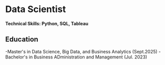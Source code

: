 # Data Scientist

#### Technical Skills: Python, SQL, Tableau

## Education
-Master's in Data Science, Big Data, and Business Analytics (Sept.2025)
-Bachelor's in Business ADministration and Management (Jul. 2023)
